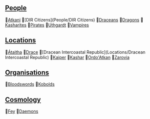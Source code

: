 ## [People](People)
📑[Atkani](People/Atkani)
📑[DIR Citizens](People/DIR Citizens)
📑[Draceans](People/Draceans)
📑[Dragons](People/Dragons)
📑[Kasharites](People/Kasharites)
📑[Pirates](People/Pirates)
📑[Uthgardt](People/Uthgardt)
📑[Vampires](People/Vampires)

## [Locations](Locations)
📑[Átaitha](Locations/Átaitha)
📑[Drace](Locations/Drace)
📑[Dracean Intercoastal Republic](Locations/Dracean Intercoastal Republic)
📑[Kaiper](Locations/Kaiper)
📑[Kashar](Locations/Kashar)
📑[Ordo'Atkan](Locations/Ordo'Atkan)
📑[Zarovia](Locations/Zarovia)

## [Organisations](Organisations)
📑[Bloodswords](Organisations/Bloodswords)
📑[Kobolds](Organisations/Kobolds)

## [Cosmology](Cosmology)
📑[Fey](Cosmology/Fey)
📑[Daemons](Cosmology/Daemons)
